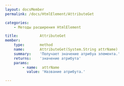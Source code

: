 ```yaml
---
layout: docsMember
permalink: /docs/HtmlElement/AttributeGet

categories:
    - Методы расширения HtmlElement

title:          AttributeGet
member:
    type:       method
    name:       AttributeGet(System.String attrName)
    summary:    'Получает значение атрибуа элемента.'
    returns:    'значение атрибута'
    params:
        - name:  attrName
          value: 'Название атрибута.'

---
```


